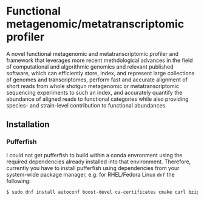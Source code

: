 # Functional metagenomic/metatranscriptomic profiler

A novel functional metagenomic and metatranscriptomic profiler and framework
that leverages more recent methdological advances in the field of computational
and algorithmic genomics and relevant published software, which can efficiently
store, index, and represent large collections of genomes and transcriptomes,
perform fast and accurate alignment of short reads from whole shotgun
metagenomic or metatranscriptomic sequencing experiments to such an index, and
accurately quantify the abundance of aligned reads to functional categories
while also providing species- and strain-level contribution to functional
abundances.

## Installation

### Pufferfish

I could not get pufferfish to build within a conda envronment using the
required dependencies already installed into that environment. Therefore,
currently you have to install pufferfish using dependencies from your
system-wide package manager, e.g. for RHEL/Fedora Linux `dnf` the following:


```bash
$ sudo dnf install autoconf boost-devel ca-certificates cmake curl bzip2-devel gcc gcc-c++ git jemalloc-devel make time wget xz-devel zlib-devel
```
